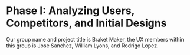# Phase I: Analyzing Users, Competitors, and Initial Designs

Our group name and project title is Braket Maker, the UX members within this group is Jose Sanchez, William Lyons, and Rodrigo Lopez. 
